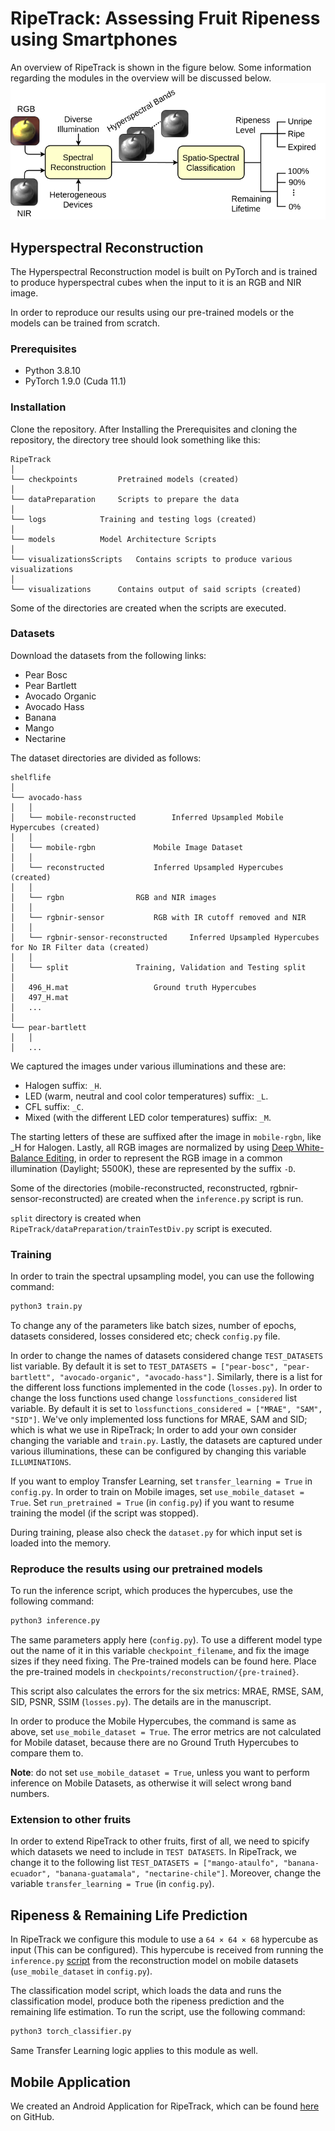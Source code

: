 # RipeTrack: Assessing Fruit Ripeness using Smartphones
An overview of RipeTrack is shown in the figure below. Some information regarding the modules in the overview will be discussed below.
![Overview](images/overview.png "Overview")

## Hyperspectral Reconstruction
The Hyperspectral Reconstruction model is built on PyTorch and is trained to produce hyperspectral cubes when the input to it is an RGB and NIR image.

In order to reproduce our results using our pre-trained models or the models can be trained from scratch.

### Prerequisites
- Python 3.8.10
- PyTorch 1.9.0 (Cuda 11.1)

### Installation
Clone the repository. After Installing the Prerequisites and cloning the repository, the directory tree should look something like this:

```
RipeTrack
│
└── checkpoints			Pretrained models (created)
│
└── dataPreparation		Scripts to prepare the data
│
└── logs			Training and testing logs (created)
│
└── models			Model Architecture Scripts
│
└── visualizationsScripts	Contains scripts to produce various visualizations
│
└── visualizations		Contains output of said scripts (created)
```

Some of the directories are created when the scripts are executed.

### Datasets
Download the datasets from the following links:

- Pear Bosc
- Pear Bartlett
- Avocado Organic
- Avocado Hass
- Banana
- Mango
- Nectarine

The dataset directories are divided as follows:

```
shelflife
│
└── avocado-hass
│	│
│	└── mobile-reconstructed		Inferred Upsampled Mobile Hypercubes (created)
│	│
│	└── mobile-rgbn				Mobile Image Dataset
│	│
│	└── reconstructed			Inferred Upsampled Hypercubes (created)
│	│
│	└── rgbn				RGB and NIR images
│	│
│	└── rgbnir-sensor			RGB with IR cutoff removed and NIR
│	│
│	└── rgbnir-sensor-reconstructed		Inferred Upsampled Hypercubes for No IR Filter data (created)
│	│
│	└── split				Training, Validation and Testing split
│
│	496_H.mat					Ground truth Hypercubes
│	497_H.mat
│	...
│
└── pear-bartlett
│	│
│	...
```

We captured the images under various illuminations and these are:
- Halogen suffix: `_H`.
- LED (warm, neutral and cool color temperatures) suffix: `_L`.
- CFL suffix: `_C`.
- Mixed (with the different LED color temperatures) suffix: `_M`.

The starting letters of these are suffixed after the image in `mobile-rgbn`, like _H for Halogen. Lastly, all RGB images are normalized by using [Deep White-Balance Editing](https://github.com/mahmoudnafifi/Deep_White_Balance), in order to represent the RGB image in a common illumination (Daylight; 5500K), these are represented by the suffix `-D`.

Some of the directories (mobile-reconstructed, reconstructed, rgbnir-sensor-reconstructed) are created when the `inference.py` script is run.

`split` directory is created when `RipeTrack/dataPreparation/trainTestDiv.py` script is executed.

### Training
In order to train the spectral upsampling model, you can use the following command:

```bash
python3 train.py
```

To change any of the parameters like batch sizes, number of epochs, datasets considered, losses considered etc; check `config.py` file.

In order to change the names of datasets considered change `TEST_DATASETS` list variable. By default it is set to `TEST_DATASETS = ["pear-bosc", "pear-bartlett", "avocado-organic", "avocado-hass"]`. Similarly, there is a list for the different loss functions implemented in the code (`losses.py`). In order to change the loss functions used change `lossfunctions_considered` list variable. By default it is set to `lossfunctions_considered = ["MRAE", "SAM", "SID"]`. We've only implemented loss functions for MRAE, SAM and SID; which is what we use in RipeTrack; In order to add your own consider changing the variable and `train.py`. Lastly, the datasets are captured under various illuminations, these can be configured by changing this variable `ILLUMINATIONS`.

If you want to employ Transfer Learning, set `transfer_learning = True` in `config.py`. In order to train on Mobile images, set `use_mobile_dataset = True`. Set `run_pretrained = True` (in `config.py`) if you want to resume training the model (if the script was stopped).

During training, please also check the `dataset.py` for which input set is loaded into the memory.

### Reproduce the results using our pretrained models
To run the inference script, which produces the hypercubes, use the following command:

```bash
python3 inference.py
```

The same parameters apply here (`config.py`). To use a different model type out the name of it in this variable `checkpoint_filename`, and fix the image sizes if they need fixing. The Pre-trained models can be found here. Place the pre-trained models in `checkpoints/reconstruction/{pre-trained}`.

This script also calculates the errors for the six metrics: MRAE, RMSE, SAM, SID, PSNR, SSIM (`losses.py`). The details are in the manuscript.

In order to produce the Mobile Hypercubes, the command is same as above, set `use_mobile_dataset = True`. The error metrics are not calculated for Mobile dataset, because there are no Ground Truth Hypercubes to compare them to.

**Note**: do not set `use_mobile_dataset = True`, unless you want to perform inference on Mobile Datasets, as otherwise it will select wrong band numbers.

### Extension to other fruits
In order to extend RipeTrack to other fruits, first of all, we need to spicify which datasets we need to include in `TEST DATASETS`. In RipeTrack, we change it to the following list `TEST_DATASETS = ["mango-ataulfo", "banana-ecuador", "banana-guatamala", "nectarine-chile"]`. Moreover, change the variable `transfer_learning = True` (in `config.py`).

## Ripeness & Remaining Life Prediction
In RipeTrack we configure this module to use a `64 × 64 × 68` hypercube as input (This can be configured). This hypercube is received from running the `inference.py` [script](#reproduce-the-results-using-our-pretrained-models) from the reconstruction model on mobile datasets (`use_mobile_dataset` in `config.py`).

The classification model script, which loads the data and runs the classification model, produce both the ripeness prediction and the remaining life estimation. To run the script, use the following command:

```bash
python3 torch_classifier.py
```

Same Transfer Learning logic applies to this module as well.

## Mobile Application
We created an Android Application for RipeTrack, which can be found [here](https://github.com/ShahzaibWaseem/RipeTrack-Android) on GitHub.